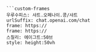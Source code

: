 
```쿠스통-프라메스
```custom-frames
우루수피스: 샤트.오페나이.콩/샤트
urlSuffix: chat.openai.com/chat
frame: https://
frame: https://
스칠리: 에이그트:50브
style: height:50vh
```
```
